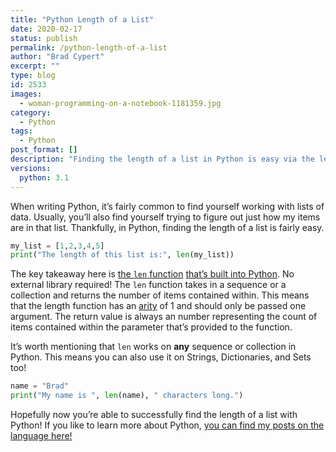 ```yaml
---
title: "Python Length of a List"
date: 2020-02-17
status: publish
permalink: /python-length-of-a-list
author: "Brad Cypert"
excerpt: ""
type: blog
id: 2533
images:
  - woman-programming-on-a-notebook-1181359.jpg
category:
  - Python
tags:
  - Python
post_format: []
description: "Finding the length of a list in Python is easy via the len() function. Python's len() function also works on collections and all sequences!"
versions:
  python: 3.1
---
```


When writing Python, it’s fairly common to find yourself working with lists of data. Usually, you’ll also find yourself trying to figure out just how my items are in that list. Thankfully, in Python, finding the length of a list is fairly easy.

```python
my_list = [1,2,3,4,5]
print("The length of this list is:", len(my_list))
```

The key takeaway here is [the `len` function](https://docs.python.org/3/library/functions.html#len) [that’s built into Python](https://docs.python.org/3/library/functions.html). No external library required! The `len` function takes in a sequence or a collection and returns the number of items contained within. This means that the length function has an [arity](https://en.wikipedia.org/wiki/Arity) of 1 and should only be passed one argument. The return value is always an number representing the count of items contained within the parameter that’s provided to the function.

It’s worth mentioning that `len` works on **any** sequence or collection in
Python. This means you can also use it on Strings, Dictionaries, and Sets too!

```python
name = "Brad"
print("My name is ", len(name), " characters long.")
```

Hopefully now you’re able to successfully find the length of a list with Python! If you like to learn more about Python, [you can find my posts on the language here!](/tags/python)
